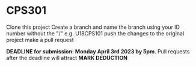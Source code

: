 # CPS301
Clone this project
Create a branch and name the branch using your ID number without the "/" e.g. U18CPS101
push the changes to the original project
make a pull request

**DEADLINE for submission: Monday April 3rd 2023 by 5pm**. Pull requests after the deadline will attract **MARK DEDUCTION**
